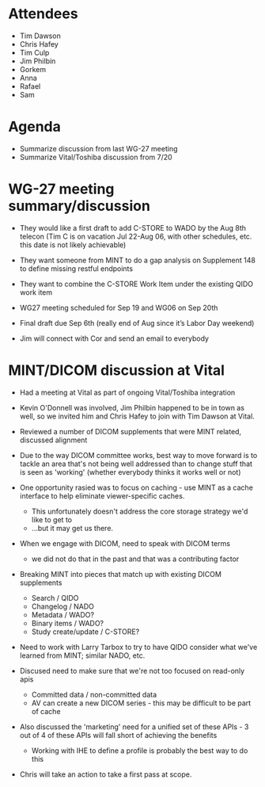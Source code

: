 # Attendees #
  * Tim Dawson
  * Chris Hafey
  * Tim Culp
  * Jim Philbin
  * Gorkem
  * Anna
  * Rafael
  * Sam

# Agenda #
  * Summarize discussion from last WG-27 meeting
  * Summarize Vital/Toshiba discussion from 7/20

# WG-27 meeting summary/discussion #
  * They would like a first draft to add C-STORE to WADO by the Aug 8th telecon (Tim C is on vacation Jul 22-Aug 06, with other schedules, etc. this date is not likely achievable)
  * They want someone from MINT to do a gap analysis on Supplement 148 to define missing restful endpoints
  * They want to combine the C-STORE Work Item under the existing QIDO work item
  * WG27 meeting scheduled for Sep 19 and WG06 on Sep 20th
  * Final draft due Sep 6th (really end of Aug since it’s Labor Day weekend)

  * Jim will connect with Cor and send an email to everybody

# MINT/DICOM discussion at Vital #
  * Had a meeting at Vital as part of ongoing Vital/Toshiba integration
  * Kevin O'Donnell was involved, Jim Philbin happened to be in town as well, so we invited him and Chris Hafey to join with Tim Dawson at Vital.
  * Reviewed a number of DICOM supplements that were MINT related, discussed alignment
  * Due to the way DICOM committee works, best way to move forward is to tackle an area that's not being well addressed than to change stuff that is seen as 'working' (whether everybody thinks it works well or not)
  * One opportunity rasied was to focus on caching - use MINT as a cache interface to help eliminate viewer-specific caches.
    * This unfortunately doesn't address the core storage strategy we'd like to get to
    * ...but it may get us there.
  * When we engage with DICOM, need to speak with DICOM terms
    * we did not do that in the past and that was a contributing factor
  * Breaking MINT into pieces that match up with existing DICOM supplements
    * Search / QIDO
    * Changelog / NADO
    * Metadata / WADO?
    * Binary items / WADO?
    * Study create/update / C-STORE?
  * Need to work with Larry Tarbox to try to have QIDO consider what we've learned from MINT; similar NADO, etc.
  * Discused need to make sure that we're not too focused on read-only apis
    * Committed data / non-committed data
    * AV can create a new DICOM series - this may be difficult to be part of cache
  * Also discussed the 'marketing' need for a unified set of these APIs - 3 out of 4 of these APIs will fall short of achieving the benefits
    * Working with IHE to define a profile is probably the best way to do this

  * Chris will take an action to take a first pass at scope.